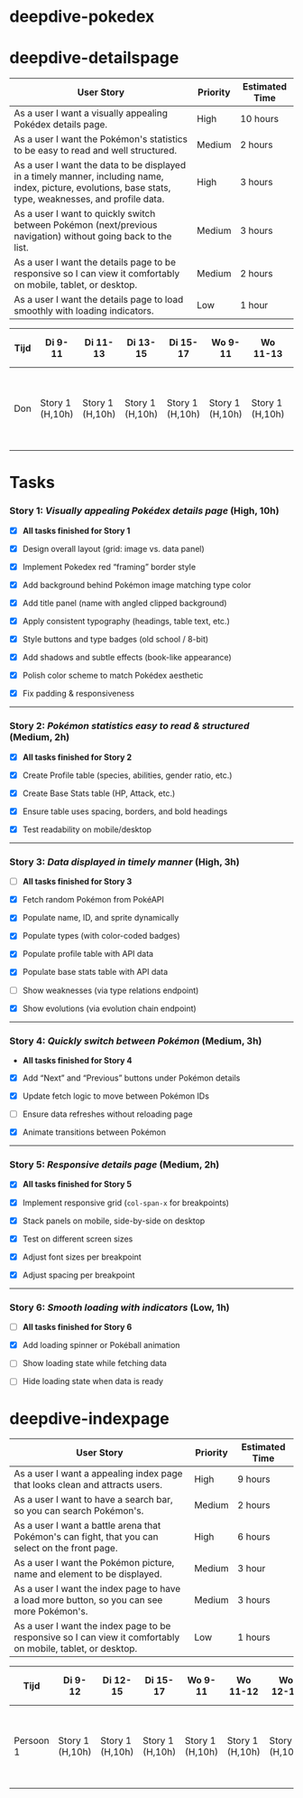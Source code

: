 # deepdive-pokedex

# deepdive-detailspage

| User Story                                                                                                                                                | Priority | Estimated Time |
| --------------------------------------------------------------------------------------------------------------------------------------------------------- | -------- | -------------- |
| As a user I want a visually appealing Pokédex details page.                                                                                               | High     | 10 hours       |
| As a user I want the Pokémon's statistics to be easy to read and well structured.                                                                         | Medium   | 2 hours        |
| As a user I want the data to be displayed in a timely manner, including name, index, picture, evolutions, base stats, type, weaknesses, and profile data. | High     | 3 hours        |
| As a user I want to quickly switch between Pokémon (next/previous navigation) without going back to the list.                                             | Medium   | 3 hours        |
| As a user I want the details page to be responsive so I can view it comfortably on mobile, tablet, or desktop.                                            | Medium   | 2 hours        |
| As a user I want the details page to load smoothly with loading indicators.                                                                               | Low      | 1 hour         |

| Tijd | Di 9-11         | Di 11-13        | Di 13-15        | Di 15-17        | Wo 9-11         | Wo 11-13        | Wo 13-14 | Wo 15-17       | Do 9-11        | Do 11-13       | Do 13-15       | Do 15-17                        |
| ---- | --------------- | --------------- | --------------- | --------------- | --------------- | --------------- | -------- | -------------- | -------------- | -------------- | -------------- | ------------------------------- |
| Don  | Story 1 (H,10h) | Story 1 (H,10h) | Story 1 (H,10h) | Story 1 (H,10h) | Story 1 (H,10h) | Story 1 (H,10h) | Story 1  | Story 2 (M,2h) | Story 3 (H,3h) | Story 3 (H,3h) | Story 4 (M,3h) | Story 5 (M,2h) + Story 6 (L,1h) |

# Tasks

### Story 1: _Visually appealing Pokédex details page_ (High, 10h)

- [x] **All tasks finished for Story 1**

- [x] Design overall layout (grid: image vs. data panel)

- [x] Implement Pokedex red “framing” border style

- [x] Add background behind Pokémon image matching type color

- [x] Add title panel (name with angled clipped background)

- [x] Apply consistent typography (headings, table text, etc.)

- [x] Style buttons and type badges (old school / 8-bit)

- [x] Add shadows and subtle effects (book-like appearance)

- [x] Polish color scheme to match Pokédex aesthetic

- [x] Fix padding & responsiveness

---

### Story 2: _Pokémon statistics easy to read & structured_ (Medium, 2h)

- [x] **All tasks finished for Story 2**

- [x] Create Profile table (species, abilities, gender ratio, etc.)

- [x] Create Base Stats table (HP, Attack, etc.)

- [x] Ensure table uses spacing, borders, and bold headings

- [x] Test readability on mobile/desktop

---

### Story 3: _Data displayed in timely manner_ (High, 3h)

- [ ] **All tasks finished for Story 3**

- [x] Fetch random Pokémon from PokéAPI

- [x] Populate name, ID, and sprite dynamically

- [x] Populate types (with color-coded badges)

- [x] Populate profile table with API data

- [x] Populate base stats table with API data

- [ ] Show weaknesses (via type relations endpoint)

- [x] Show evolutions (via evolution chain endpoint)

---

### Story 4: _Quickly switch between Pokémon_ (Medium, 3h)

- **All tasks finished for Story 4**

- [x] Add “Next” and “Previous” buttons under Pokémon details

- [x] Update fetch logic to move between Pokémon IDs

- [ ] Ensure data refreshes without reloading page

- [x] Animate transitions between Pokémon

---

### Story 5: _Responsive details page_ (Medium, 2h)

- [x] **All tasks finished for Story 5**

- [x] Implement responsive grid (`col-span-x` for breakpoints)

- [x] Stack panels on mobile, side-by-side on desktop

- [x] Test on different screen sizes

- [x] Adjust font sizes per breakpoint

- [x] Adjust spacing per breakpoint

---

### Story 6: _Smooth loading with indicators_ (Low, 1h)

- [ ] **All tasks finished for Story 6**

- [x] Add loading spinner or Pokéball animation

- [ ] Show loading state while fetching data

- [ ] Hide loading state when data is ready

# deepdive-indexpage

| User Story                                                                                                   | Priority | Estimated Time |
| ------------------------------------------------------------------------------------------------------------ | -------- | -------------- |
| As a user I want a appealing index page that looks clean and attracts users.                                 | High     | 9 hours        |
| As a user I want to have a search bar, so you can search Pokémon's.                                          | Medium   | 2 hours        |
| As a user I want a battle arena that Pokémon's can fight, that you can select on the front page.             | High     | 6 hours        |
| As a user I want the Pokémon picture, name and element to be displayed.                                      | Medium   | 3 hour         |
| As a user I want the index page to have a load more button, so you can see more Pokémon's.                   | Medium   | 3 hours        |
| As a user I want the index page to be responsive so I can view it comfortably on mobile, tablet, or desktop. | Low      | 1 hours        |

| Tijd      | Di 9-12         | Di 12-15        | Di 15-17        | Wo 9-11         | Wo 11-12        | Wo 12-14        | Wo 14-15 | Wo 15-17       | Do 9-12        | Do 12-14       | Do 14-17       |                                 |
| --------- | --------------- | --------------- | --------------- | --------------- | --------------- | --------------- | -------- | -------------- | -------------- | -------------- | -------------- | ------------------------------- |
| Persoon 1 | Story 1 (H,10h) | Story 1 (H,10h) | Story 1 (H,10h) | Story 1 (H,10h) | Story 1 (H,10h) | Story 1 (H,10h) | Story 1  | Story 2 (M,2h) | Story 3 (H,3h) | Story 3 (H,3h) | Story 4 (M,3h) | Story 5 (M,2h) + Story 6 (L,1h) |
